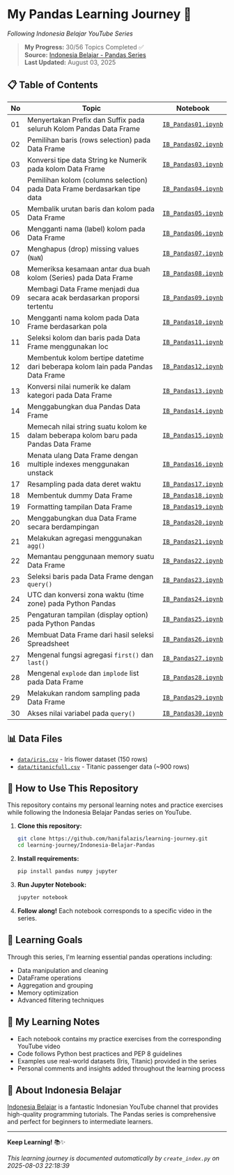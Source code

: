 # My Pandas Learning Journey 🐼
*Following Indonesia Belajar YouTube Series*

> **My Progress:** 30/56 Topics Completed ✅  
> **Source:** [Indonesia Belajar - Pandas Series](https://www.youtube.com/playlist?list=PL2O3HdJI4voGdD_9xhVCTBoDTDNHpajm5)  
> **Last Updated:** August 03, 2025

## 📋 Table of Contents

| No | Topic | Notebook |
|----|-------|----------|
| 01 | Menyertakan Prefix dan Suffix pada seluruh Kolom Pandas Data Frame | [`IB_Pandas01.ipynb`](./notebooks/IB_Pandas01.ipynb) |
| 02 | Pemilihan baris (rows selection) pada Data Frame | [`IB_Pandas02.ipynb`](./notebooks/IB_Pandas02.ipynb) |
| 03 | Konversi tipe data String ke Numerik pada kolom Data Frame | [`IB_Pandas03.ipynb`](./notebooks/IB_Pandas03.ipynb) |
| 04 | Pemilihan kolom (columns selection) pada Data Frame berdasarkan tipe data | [`IB_Pandas04.ipynb`](./notebooks/IB_Pandas04.ipynb) |
| 05 | Membalik urutan baris dan kolom pada Data Frame | [`IB_Pandas05.ipynb`](./notebooks/IB_Pandas05.ipynb) |
| 06 | Mengganti nama (label) kolom pada Data Frame | [`IB_Pandas06.ipynb`](./notebooks/IB_Pandas06.ipynb) |
| 07 | Menghapus (drop) missing values (`NaN`) | [`IB_Pandas07.ipynb`](./notebooks/IB_Pandas07.ipynb) |
| 08 | Memeriksa kesamaan antar dua buah kolom (Series) pada Data Frame | [`IB_Pandas08.ipynb`](./notebooks/IB_Pandas08.ipynb) |
| 09 | Membagi Data Frame menjadi dua secara acak berdasarkan proporsi tertentu | [`IB_Pandas09.ipynb`](./notebooks/IB_Pandas09.ipynb) |
| 10 | Mengganti nama kolom pada Data Frame berdasarkan pola | [`IB_Pandas10.ipynb`](./notebooks/IB_Pandas10.ipynb) |
| 11 | Seleksi kolom dan baris pada Data Frame menggunakan loc | [`IB_Pandas11.ipynb`](./notebooks/IB_Pandas11.ipynb) |
| 12 | Membentuk kolom bertipe datetime dari beberapa kolom lain pada Pandas Data Frame | [`IB_Pandas12.ipynb`](./notebooks/IB_Pandas12.ipynb) |
| 13 | Konversi nilai numerik ke dalam kategori pada Data Frame | [`IB_Pandas13.ipynb`](./notebooks/IB_Pandas13.ipynb) |
| 14 | Menggabungkan dua Pandas Data Frame | [`IB_Pandas14.ipynb`](./notebooks/IB_Pandas14.ipynb) |
| 15 | Memecah nilai string suatu kolom ke dalam beberapa kolom baru pada Pandas Data Frame | [`IB_Pandas15.ipynb`](./notebooks/IB_Pandas15.ipynb) |
| 16 | Menata ulang Data Frame dengan multiple indexes menggunakan unstack | [`IB_Pandas16.ipynb`](./notebooks/IB_Pandas16.ipynb) |
| 17 | Resampling pada data deret waktu | [`IB_Pandas17.ipynb`](./notebooks/IB_Pandas17.ipynb) |
| 18 | Membentuk dummy Data Frame | [`IB_Pandas18.ipynb`](./notebooks/IB_Pandas18.ipynb) |
| 19 | Formatting tampilan Data Frame | [`IB_Pandas19.ipynb`](./notebooks/IB_Pandas19.ipynb) |
| 20 | Menggabungkan dua Data Frame secara berdampingan | [`IB_Pandas20.ipynb`](./notebooks/IB_Pandas20.ipynb) |
| 21 | Melakukan agregasi menggunakan `agg()` | [`IB_Pandas21.ipynb`](./notebooks/IB_Pandas21.ipynb) |
| 22 | Memantau penggunaan memory suatu Data Frame | [`IB_Pandas22.ipynb`](./notebooks/IB_Pandas22.ipynb) |
| 23 | Seleksi baris pada Data Frame dengan `query()` | [`IB_Pandas23.ipynb`](./notebooks/IB_Pandas23.ipynb) |
| 24 | UTC dan konversi zona waktu (time zone) pada Python Pandas | [`IB_Pandas24.ipynb`](./notebooks/IB_Pandas24.ipynb) |
| 25 | Pengaturan tampilan (display option) pada Python Pandas | [`IB_Pandas25.ipynb`](./notebooks/IB_Pandas25.ipynb) |
| 26 | Membuat Data Frame dari hasil seleksi Spreadsheet | [`IB_Pandas26.ipynb`](./notebooks/IB_Pandas26.ipynb) |
| 27 | Mengenal fungsi agregasi `first()` dan `last()` | [`IB_Pandas27.ipynb`](./notebooks/IB_Pandas27.ipynb) |
| 28 | Mengenal `explode` dan `implode` list pada Data Frame | [`IB_Pandas28.ipynb`](./notebooks/IB_Pandas28.ipynb) |
| 29 | Melakukan random sampling pada Data Frame | [`IB_Pandas29.ipynb`](./notebooks/IB_Pandas29.ipynb) |
| 30 | Akses nilai variabel pada `query()` | [`IB_Pandas30.ipynb`](./notebooks/IB_Pandas30.ipynb) |

## 📊 Data Files

- [`data/iris.csv`](./data/iris.csv) - Iris flower dataset (150 rows)
- [`data/titanicfull.csv`](./data/titanicfull.csv) - Titanic passenger data (~900 rows)

## 🚀 How to Use This Repository

This repository contains my personal learning notes and practice exercises while following the Indonesia Belajar Pandas series on YouTube.

1. **Clone this repository:**
   ```bash
   git clone https://github.com/hanifalazis/learning-journey.git
   cd learning-journey/Indonesia-Belajar-Pandas
   ```

2. **Install requirements:**
   ```bash
   pip install pandas numpy jupyter
   ```

3. **Run Jupyter Notebook:**
   ```bash
   jupyter notebook
   ```

4. **Follow along!** Each notebook corresponds to a specific video in the series.

## 🎯 Learning Goals

Through this series, I'm learning essential pandas operations including:
- Data manipulation and cleaning
- DataFrame operations  
- Aggregation and grouping
- Memory optimization
- Advanced filtering techniques

## 📝 My Learning Notes

- Each notebook contains my practice exercises from the corresponding YouTube video
- Code follows Python best practices and PEP 8 guidelines
- Examples use real-world datasets (Iris, Titanic) provided in the series
- Personal comments and insights added throughout the learning process

## 🎥 About Indonesia Belajar

[Indonesia Belajar](https://www.youtube.com/channel/UCQ4Jo2IJeyRGzZBvjaaLzrw) is a fantastic Indonesian YouTube channel that provides high-quality programming tutorials. The Pandas series is comprehensive and perfect for beginners to intermediate learners.

---

**Keep Learning!** 📚✨

*This learning journey is documented automatically by `create_index.py` on 2025-08-03 22:18:39*
